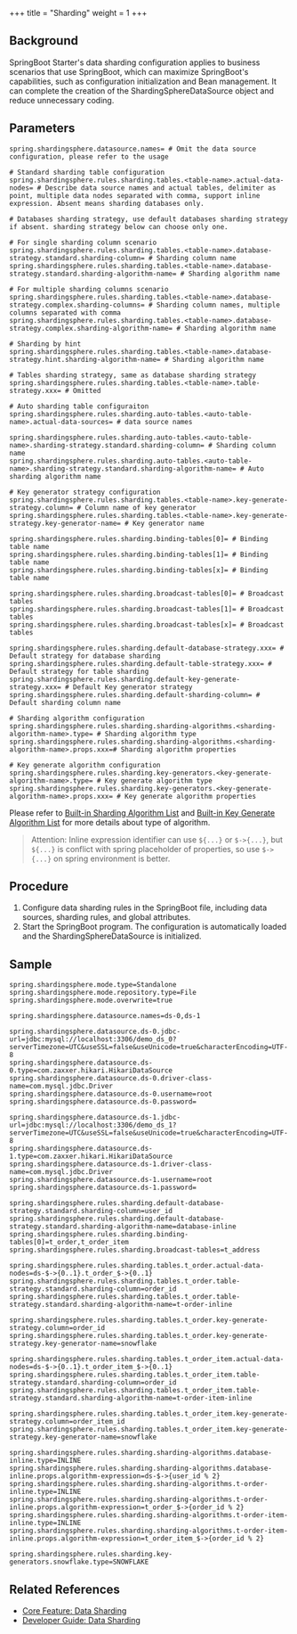 +++
title = "Sharding"
weight = 1
+++

## Background

SpringBoot Starter's data sharding configuration applies to business scenarios that use SpringBoot, which can maximize SpringBoot's capabilities, such as configuration initialization and Bean management. It can complete the creation of the ShardingSphereDataSource object and reduce unnecessary coding.

## Parameters

```properties
spring.shardingsphere.datasource.names= # Omit the data source configuration, please refer to the usage

# Standard sharding table configuration
spring.shardingsphere.rules.sharding.tables.<table-name>.actual-data-nodes= # Describe data source names and actual tables, delimiter as point, multiple data nodes separated with comma, support inline expression. Absent means sharding databases only.

# Databases sharding strategy, use default databases sharding strategy if absent. sharding strategy below can choose only one.

# For single sharding column scenario
spring.shardingsphere.rules.sharding.tables.<table-name>.database-strategy.standard.sharding-column= # Sharding column name
spring.shardingsphere.rules.sharding.tables.<table-name>.database-strategy.standard.sharding-algorithm-name= # Sharding algorithm name

# For multiple sharding columns scenario
spring.shardingsphere.rules.sharding.tables.<table-name>.database-strategy.complex.sharding-columns= # Sharding column names, multiple columns separated with comma
spring.shardingsphere.rules.sharding.tables.<table-name>.database-strategy.complex.sharding-algorithm-name= # Sharding algorithm name

# Sharding by hint
spring.shardingsphere.rules.sharding.tables.<table-name>.database-strategy.hint.sharding-algorithm-name= # Sharding algorithm name

# Tables sharding strategy, same as database sharding strategy
spring.shardingsphere.rules.sharding.tables.<table-name>.table-strategy.xxx= # Omitted

# Auto sharding table configuraiton
spring.shardingsphere.rules.sharding.auto-tables.<auto-table-name>.actual-data-sources= # data source names

spring.shardingsphere.rules.sharding.auto-tables.<auto-table-name>.sharding-strategy.standard.sharding-column= # Sharding column name
spring.shardingsphere.rules.sharding.auto-tables.<auto-table-name>.sharding-strategy.standard.sharding-algorithm-name= # Auto sharding algorithm name

# Key generator strategy configuration
spring.shardingsphere.rules.sharding.tables.<table-name>.key-generate-strategy.column= # Column name of key generator
spring.shardingsphere.rules.sharding.tables.<table-name>.key-generate-strategy.key-generator-name= # Key generator name

spring.shardingsphere.rules.sharding.binding-tables[0]= # Binding table name
spring.shardingsphere.rules.sharding.binding-tables[1]= # Binding table name
spring.shardingsphere.rules.sharding.binding-tables[x]= # Binding table name

spring.shardingsphere.rules.sharding.broadcast-tables[0]= # Broadcast tables
spring.shardingsphere.rules.sharding.broadcast-tables[1]= # Broadcast tables
spring.shardingsphere.rules.sharding.broadcast-tables[x]= # Broadcast tables

spring.shardingsphere.rules.sharding.default-database-strategy.xxx= # Default strategy for database sharding
spring.shardingsphere.rules.sharding.default-table-strategy.xxx= # Default strategy for table sharding
spring.shardingsphere.rules.sharding.default-key-generate-strategy.xxx= # Default Key generator strategy
spring.shardingsphere.rules.sharding.default-sharding-column= # Default sharding column name

# Sharding algorithm configuration
spring.shardingsphere.rules.sharding.sharding-algorithms.<sharding-algorithm-name>.type= # Sharding algorithm type
spring.shardingsphere.rules.sharding.sharding-algorithms.<sharding-algorithm-name>.props.xxx=# Sharding algorithm properties

# Key generate algorithm configuration
spring.shardingsphere.rules.sharding.key-generators.<key-generate-algorithm-name>.type= # Key generate algorithm type
spring.shardingsphere.rules.sharding.key-generators.<key-generate-algorithm-name>.props.xxx= # Key generate algorithm properties
```

Please refer to [Built-in Sharding Algorithm List](/en/user-manual/common-config/builtin-algorithm/sharding) and [Built-in Key Generate Algorithm List](/en/user-manual/common-config/builtin-algorithm/keygen) for more details about type of algorithm.

> Attention: Inline expression identifier can use `${...}` or `$->{...}`, but `${...}` is conflict with spring placeholder of properties, so use `$->{...}` on spring environment is better.

## Procedure

1. Configure data sharding rules in the SpringBoot file, including data sources, sharding rules, and global attributes.
2. Start the SpringBoot program. The configuration is automatically loaded and the ShardingSphereDataSource is initialized.

## Sample

```properties
spring.shardingsphere.mode.type=Standalone
spring.shardingsphere.mode.repository.type=File
spring.shardingsphere.mode.overwrite=true

spring.shardingsphere.datasource.names=ds-0,ds-1

spring.shardingsphere.datasource.ds-0.jdbc-url=jdbc:mysql://localhost:3306/demo_ds_0?serverTimezone=UTC&useSSL=false&useUnicode=true&characterEncoding=UTF-8
spring.shardingsphere.datasource.ds-0.type=com.zaxxer.hikari.HikariDataSource
spring.shardingsphere.datasource.ds-0.driver-class-name=com.mysql.jdbc.Driver
spring.shardingsphere.datasource.ds-0.username=root
spring.shardingsphere.datasource.ds-0.password=

spring.shardingsphere.datasource.ds-1.jdbc-url=jdbc:mysql://localhost:3306/demo_ds_1?serverTimezone=UTC&useSSL=false&useUnicode=true&characterEncoding=UTF-8
spring.shardingsphere.datasource.ds-1.type=com.zaxxer.hikari.HikariDataSource
spring.shardingsphere.datasource.ds-1.driver-class-name=com.mysql.jdbc.Driver
spring.shardingsphere.datasource.ds-1.username=root
spring.shardingsphere.datasource.ds-1.password=

spring.shardingsphere.rules.sharding.default-database-strategy.standard.sharding-column=user_id
spring.shardingsphere.rules.sharding.default-database-strategy.standard.sharding-algorithm-name=database-inline
spring.shardingsphere.rules.sharding.binding-tables[0]=t_order,t_order_item
spring.shardingsphere.rules.sharding.broadcast-tables=t_address

spring.shardingsphere.rules.sharding.tables.t_order.actual-data-nodes=ds-$->{0..1}.t_order_$->{0..1}
spring.shardingsphere.rules.sharding.tables.t_order.table-strategy.standard.sharding-column=order_id
spring.shardingsphere.rules.sharding.tables.t_order.table-strategy.standard.sharding-algorithm-name=t-order-inline

spring.shardingsphere.rules.sharding.tables.t_order.key-generate-strategy.column=order_id
spring.shardingsphere.rules.sharding.tables.t_order.key-generate-strategy.key-generator-name=snowflake

spring.shardingsphere.rules.sharding.tables.t_order_item.actual-data-nodes=ds-$->{0..1}.t_order_item_$->{0..1}
spring.shardingsphere.rules.sharding.tables.t_order_item.table-strategy.standard.sharding-column=order_id
spring.shardingsphere.rules.sharding.tables.t_order_item.table-strategy.standard.sharding-algorithm-name=t-order-item-inline

spring.shardingsphere.rules.sharding.tables.t_order_item.key-generate-strategy.column=order_item_id
spring.shardingsphere.rules.sharding.tables.t_order_item.key-generate-strategy.key-generator-name=snowflake

spring.shardingsphere.rules.sharding.sharding-algorithms.database-inline.type=INLINE
spring.shardingsphere.rules.sharding.sharding-algorithms.database-inline.props.algorithm-expression=ds-$->{user_id % 2}
spring.shardingsphere.rules.sharding.sharding-algorithms.t-order-inline.type=INLINE
spring.shardingsphere.rules.sharding.sharding-algorithms.t-order-inline.props.algorithm-expression=t_order_$->{order_id % 2}
spring.shardingsphere.rules.sharding.sharding-algorithms.t-order-item-inline.type=INLINE
spring.shardingsphere.rules.sharding.sharding-algorithms.t-order-item-inline.props.algorithm-expression=t_order_item_$->{order_id % 2}

spring.shardingsphere.rules.sharding.key-generators.snowflake.type=SNOWFLAKE
```

## Related References

- [Core Feature: Data Sharding](/en/features/sharding/)
- [Developer Guide: Data Sharding](/en/dev-manual/sharding/)
